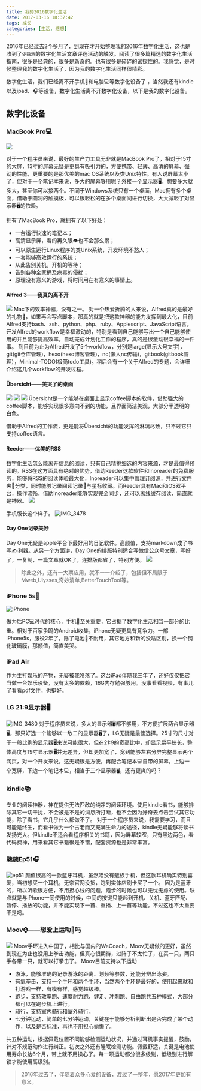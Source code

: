 ```yaml
---
title: 我的2016数字化生活
date: 2017-03-16 18:37:42
tags: 成长
categories: [生活, 感想]
---
```


2016年已经过去2个多月了，到现在才开始整理我的2016年数字化生活，这也是收到了`少数派`的数字化生活文章评选活动的触发。阅读了很多篇精选的数字化生活指南，很多是经典的，很多是新奇的。也有很多是碎碎的试探性的。我感觉，是时候整理我的数字化生活了，因为我的数字化生活同样很精彩。

数字化生活，我们已经离不开手机📱和电脑💻等数字化设备了 ，当然我还有kindle以及ipad、🎧等设备，数字化生活离不开数字化设备，以下是我的数字化设备。
## 数字化设备
### MacBook Pro💻

![](2016-digital-life/14896602355720.jpg)

对于一个程序员来说，最好的生产力工具无非就是MacBook Pro了，相对于15寸的大屏，13寸的屏幕无疑是更具有吸引力的，方便携带、轻薄、高清的屏幕、强劲的性能，更重要的是那优美的mac OS系统以及类Unix特性。有人说屏幕太小了，但对于一个笔记本来说，多大的屏幕够用呢？外接一个显示器🖥，想要多大就多大，甚至你可以接两个。不同于Windows系统只有一个桌面，Mac拥有多个桌面，借助于圆润的触摸板，可以很轻松的在多个桌面间进行切换，大大减轻了对显示器🖥的依赖。

拥有了MacBook Pro，就拥有了以下好处：

- 一台运行快速的笔记本；
- 高清显示屏，看的再久眼👁也不会那么累；
- 可以原生运行Linux程序的类Unix系统，开发环境不愁人；
- 一套能够高效运行的系统；
- 从此告别关机，开机的等待；
- 告别各种全家桶及病毒的侵扰；
- 原理没有意义的游戏，将时间用在有意义的事情上。

#### Alfred 3——我真的离不开

![](2016-digital-life/14896601762643.jpg)
Mac下的效率神器，没有之一。
对一个热爱折腾的人来说，Alfred真的是最好的礼物🎁，如果再会写点脚本，那真的就是把这款神器的能力发挥到最大化，目前Alfred支持bash、zsh、python、php、ruby、Applescript、JavaScript语言。
开发Alfred的workflow是幸福激动的，特别是看到自己能够写出一个自己能够使用的并且能够提高效率，自动完成计划化工作的程序，真的是很激动很幸福的一件事。
到目前为止为Alfred开发了5个workflow，分别是large(显示大号文字)，git(git仓库管理)，hexo(hexo博客管理)，nc(懒人nc传输)，gitbook(gitbook管理），Minimal-TODO(极简todo工具)。稍后会有一个关于Alfred的专题，会详细介绍这几个workflow的开发过程。

#### Übersicht——美哭了的桌面
![](2016-digital-life/14895790542943.jpg)
![](assets/14895790722245.jpg)
![](2016-digital-life/14895790650809.jpg)
Übersicht是一个能够在桌面上显示coffee脚本的软件，借助强大的coffee脚本，能够实现很多意向不到的功能，且界面简洁美观，大部分半透明的白色。


借助于Alfred的工作流，更是能将Übersicht的功能发挥的淋漓尽致，只不过它只支持coffee语言。

#### Reeder——优美的RSS

数字化生活怎么能离开信息的阅读，只有自己精挑细选的内容来源，才是最值得预读的。RSS在这方面具有绝对的优势，借助Reeder这款软件和Inoreader的免费服务，能够将RSS的阅读体验最大化，Inoreader可以集中管理订阅源，并进行文件夹📂分类，同时能够记录阅读记录📝与星标收藏。而Reeder具有Mac和iOS双平台，操作流畅，借助Inoreader能够实现完全同步，还可以离线缓存阅读，简直就是神器。
![](2016-digital-life/14895794741885.jpg)

手机版长这个样子。
![IMG_3478](2016-digital-life/IMG_3478-4618594.png)

#### Day One记录美好
Day One无疑是apple平台下最好用的日记软件。高颜值，支持markdown成了书写✍️利器。从另一个方面讲，Day One的排版特别适合写微信公众号文章，写好了，一复制，一篇文章就OK了，连排版都省了，特别方便。
![](2016-digital-life/14895809605099.jpg)

> 除此之外，还有一大票应用，就不一一介绍了，包括但不局限于Mweb,Ulysses,奇妙清单,BetterTouchTool等。

### iPhone 5s📱
![iPhone](2016-digital-life/iPhone.jpg)

做为后PC💻时代的核心，手机📱至关重要，它占据了数字化生活相当一部分的比重。相对于百家争鸣的Android收集，iPhone无疑更具有竞争力。一部iPhone5s，服役2年了，除了电池🔋不耐用，其它地方和新的没啥区别，换一个钢化玻璃膜，那颜值，简直美哭。

### iPad Air
作为主打娱乐的产物，无疑被我冷落了。这台iPad伴随我三年了，还好仅仅把它当做一台娱乐设备，没有太多的依赖，16G内存勉强够用。没事看看视频，有事儿了看看pdf文件，也挺好。

### LG 21:9显示器🖥
![IMG_3480](2016-digital-life/IMG_3480.jpg)
对于程序员来说，多大的显示器🖥都不够用，不方便扩展两台显示器🖥，那只好选一个能够以一敌二的显示器🖥了，LG无疑是最佳选择。25寸的尺寸对于一般比例的显示器🖥来说可能很大，但在21:9的宽高比中，却显示扁平狭长，整体高度与19寸显示器🖥并无差异，但却更加宽了，宽到能够左右分屏完整显示两个网页，对一个开发来说，这无疑很是方便，再配合笔记本💻自带的屏幕，上边一个宽屏，下边一个笔记本💻，相当于三个显示器🖥，还有更爽的吗？

### kindle📚
专业的阅读神器，神在提供无法匹敌的纯净的阅读环境。使用kindle看书，能够排除其它一切干扰，不会被是不是的消息所打断，也不会因为好奇去点击尝试其它功能，除了看书，它几乎什么都做不了。
对于一个程序员来说，我需要学习，而且可能是终生，而看书做为一个古老而又充满生命力的途径，kindle无疑能够将读书发扬光大。但kindle不适合看程序相关的书籍，因为屏幕较窄，只有黑边两色，看代码费神，用来看其它书籍很是不错，配套资源也是非常丰富。

### 魅族Ep51🎧
![ep51](2016-digital-life/ep51.jpg)
颜值很高的一款蓝牙耳机，虽然咱没有魅族手机，但这款耳机确实特别喜爱，当初想买一个耳机，无奈官网没货，跑到实体店刷卡买了一个。
因为是蓝牙的，所以听歌很方便，不用担心线的问题，跑步的时候也可以无忧无虑的使用。缺点就是与iPhone一同使用的时候，中间的按键只能起到开机、关机、蓝牙匹配、暂停、播放的功能，并不能实现下一首、重播、上一首等功能。不过这也不太重要不是吗。

### Moov⌚️——想爱上运动🏃吗
![](2016-digital-life/14896594615143.jpg)
Moov手环进入中国了，相比与国内的WeCoach，Moov无疑做的更好，虽然到现在为止也没用上拳击功能，但真心很期待，过阵子不太忙了，在买一只，两只手各带一只，就可以打拳击了。
Moov目前支持以下运动

- 游泳，能够准确的记录游泳的距离、划频等参数，还能分辨出泳姿。
- 有氧拳击，支持一个手环和两个手环，当然两个手环是最好的，使用起来就和打游戏一样，有模有样，感觉超级棒。
- 跑步，支持效率跑、速度耐力跑、健走、冲刺跑、自由跑共五种模式，大部分都可以在跑步机上进行。
- 骑行，支持室内骑行和室外骑行。
- 七分钟运动，简单的七分钟运动，关键在于能够分析判断出是否完成了某个动作，以及是否标准，再也不用担心偷懒了。

共五种运动，根据佩戴位置不同能够检测运动状况，并通过耳机事实提醒，鼓励，针对不规范动作进行纠正。初次之外还有睡眠检测功能。佩戴舒适，关键是电池使用寿命长达6个月，带上就不用操心了。每一项运动都分很多级别，低级别进行解锁才能使用高级别。


> 2016年过去了，伴随着众多心爱的设备，渡过了一整年，愿2017年更加有意义。


